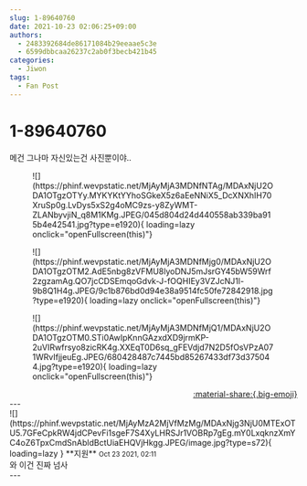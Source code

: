 ```yaml
---
slug: 1-89640760
date: 2021-10-23 02:06:25+09:00
authors:
  - 2483392684de86171084b29eeaae5c3e
  - 6599dbbcaa26237c2ab0f3becb421b45
categories:
  - Jiwon
tags:
  - Fan Post
---
```


# 1-89640760

<div class="post-container" markdown="1">
<div class="content-container md-sidebar__scrollwrap" markdown="1">

메건 그나마 자신있는건 사진뿐이야.. 
<figure markdown="1">
![](https://phinf.wevpstatic.net/MjAyMjA3MDNfNTAg/MDAxNjU2ODA1OTgzOTYy.MYKYKtYYhoSGkeX5z6aEeNNiX5_DcXNXhIH70XruSp0g.LvDys5xS2g4oMC9zs-y8ZyWMT-ZLANbyvjiN_q8M1KMg.JPEG/045d804d24d440558ab339ba915b4e42541.jpg?type=e1920){ loading=lazy onclick="openFullscreen(this)"}
</figure>

<figure markdown="1">
![](https://phinf.wevpstatic.net/MjAyMjA3MDNfMjg0/MDAxNjU2ODA1OTgzOTM2.AdE5nbg8zVFMU8lyoDNJ5mJsrGY45bW59Wrf2zgzamAg.QO7jcCDSEmqoGdvk-J-fOQHIEy3VZJcNJ1l-9b8Q1H4g.JPEG/9c1b876bd0d94e38a9514fc50fe72842918.jpg?type=e1920){ loading=lazy onclick="openFullscreen(this)"}
</figure>

<figure markdown="1">
![](https://phinf.wevpstatic.net/MjAyMjA3MDNfMjQ1/MDAxNjU2ODA1OTgzOTM0.STi0AwIpKnnGAzxdXD9jrmKP-2uVIRwfrsyo8zicRK4g.XXEqT0D6sq_gFEVdjd7N2D5fOsVPzA071WRvIfjjeuEg.JPEG/680428487c7445bd85267433df73d375044.jpg?type=e1920){ loading=lazy onclick="openFullscreen(this)"}
</figure>


</div>
</div>

<div style="text-align: right;" markdown="1">
<a href="https://weverse.io/fromis9/fanpost/1-89640760" style="text-align: right;">:material-share:{.big-emoji}</a>
</div>
---

<div class="comments-container md-sidebar__scrollwrap" markdown="1">
<div class="comment" markdown="1">
<div class='id-container' markdown="1">
![](https://phinf.wevpstatic.net/MjAyMzA2MjVfMzMg/MDAxNjg3NjU0MTExOTU5.7GFeCpkRW4jdCPevFi1sgeF7S4XyLHRSJr1VOBRp7gEg.mY0LxqknzXmYC4oZ6TpxCmdSnAbldBctUiaEHQVjHkgg.JPEG/image.jpg?type=s72){ loading=lazy }
**<span class="artist">지원</span>** <small>Oct 23 2021, 02:11</small><br>
</div>
<div class='comment-body' markdown="1">
와 이건 진짜 넘사
</div>
</div>
</div>
---
